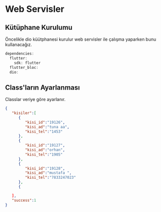 # Web Servisler
## Kütüphane Kurulumu
Öncelikle dio küütphanesi kurulur web servisler ile çalışma yaparken bunu kullanacağız.
```dart
dependencies:
  flutter:
    sdk: flutter
  flutter_bloc:
  dio:
```

## Class'ların Ayarlanması
Classlar veriye göre ayarlanır.
```json
{
   "kisiler":[
      {
         "kisi_id":"19126",
         "kisi_ad":"tuna aa",
         "kisi_tel":"1453"
      },
      {
         "kisi_id":"19127",
         "kisi_ad":"orhan",
         "kisi_tel":"1905"
      },
      {
         "kisi_id":"19128",
         "kisi_ad":"mustafa ",
         "kisi_tel":"7833247023"
      },
      {

   ],
   "success":1
}
```
